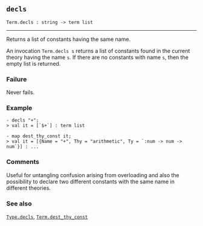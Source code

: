 ## `decls`

``` hol4
Term.decls : string -> term list
```

------------------------------------------------------------------------

Returns a list of constants having the same name.

An invocation `Term.decls s` returns a list of constants found in the
current theory having the name `s`. If there are no constants with name
`s`, then the empty list is returned.

### Failure

Never fails.

### Example

``` hol4
- decls "+";
> val it = [`$+`] : term list

- map dest_thy_const it;
> val it = [{Name = "+", Thy = "arithmetic", Ty = `:num -> num -> num`}] : ...
```

### Comments

Useful for untangling confusion arising from overloading and also the
possibility to declare two different constants with the same name in
different theories.

### See also

[`Type.decls`](#Type.decls),
[`Term.dest_thy_const`](#Term.dest_thy_const)
